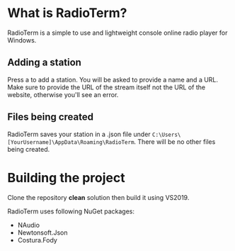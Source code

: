 # What is RadioTerm?

RadioTerm is a simple to use and lightweight console online radio player for Windows.

## Adding a station

Press a to add a station. You will be asked to provide a name and a URL. Make sure to provide the URL of the stream itself not the URL of the website, otherwise you'll see an error.

## Files being created

RadioTerm saves your station in a .json file under `C:\Users\[YourUsername]\AppData\Roaming\RadioTerm`. There will be no other files being created.

# Building the project

Clone the repository <b>clean</b> solution then build it using VS2019.

RadioTerm uses following NuGet packages:
- NAudio
- Newtonsoft.Json
- Costura.Fody
